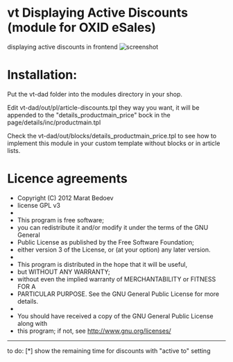 vt Displaying Active Discounts (module for OXID eSales)
====================
displaying active discounts in frontend
![screenshot](https://raw.github.com/vanilla-thunder/vt-dad/master/screenshot.jpg)


Installation:
====================
Put the vt-dad folder into the modules directory in your shop.

Edit vt-dad/out/pl/article-discounts.tpl they way you want, it will be appended to the "details_productmain_price" bock in the page/details/inc/productmain.tpl

Check the vt-dad/out/blocks/details_productmain_price.tpl to see how to implement this module in your custom template without blocks or in article lists.


Licence agreements
====================
 * Copyright (C) 2012  Marat Bedoev
 * license GPL v3
 * 
 * This program is free software;
 * you can redistribute it and/or modify it under the terms of the GNU General
 * Public License as published by the Free Software Foundation;
 * either version 3 of the License, or (at your option) any later version.
 * 
 * This program is distributed in the hope that it will be useful,
 * but WITHOUT ANY WARRANTY;
 * without even the implied warranty of MERCHANTABILITY or FITNESS FOR A
 * PARTICULAR PURPOSE. See the GNU General Public License for more details.
 * 
 * You should have received a copy of the GNU General Public License along with
 * this program; if not, see <http://www.gnu.org/licenses/>

_______________________________________________
to do:
[*] show the remaining time for discounts with "active to" setting
<img src="https://ma-be.info/piwik/piwik.php?idsite=2&amp;rec=1&mp;action_name=vt_dad" style="border:0" alt="" />

